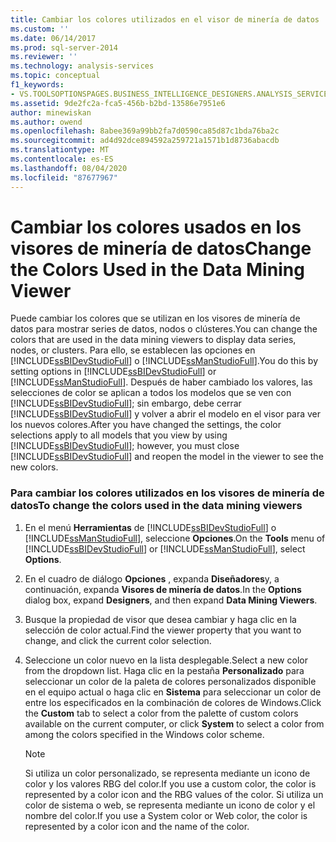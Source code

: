 ```yaml
---
title: Cambiar los colores utilizados en el visor de minería de datos | Microsoft Docs
ms.custom: ''
ms.date: 06/14/2017
ms.prod: sql-server-2014
ms.reviewer: ''
ms.technology: analysis-services
ms.topic: conceptual
f1_keywords:
- VS.TOOLSOPTIONSPAGES.BUSINESS_INTELLIGENCE_DESIGNERS.ANALYSIS_SERVICES_DESIGNERS.DATA_MINING_VIEWERS
ms.assetid: 9de2fc2a-fca5-456b-b2bd-13586e7951e6
author: minewiskan
ms.author: owend
ms.openlocfilehash: 8abee369a99bb2fa7d0590ca85d87c1bda76ba2c
ms.sourcegitcommit: ad4d92dce894592a259721a1571b1d8736abacdb
ms.translationtype: MT
ms.contentlocale: es-ES
ms.lasthandoff: 08/04/2020
ms.locfileid: "87677967"
---
```

# <a name="change-the-colors-used-in-the-data-mining-viewer"></a><span data-ttu-id="3af4f-102">Cambiar los colores usados en los visores de minería de datos</span><span class="sxs-lookup"><span data-stu-id="3af4f-102">Change the Colors Used in the Data Mining Viewer</span></span>
  <span data-ttu-id="3af4f-103">Puede cambiar los colores que se utilizan en los visores de minería de datos para mostrar series de datos, nodos o clústeres.</span><span class="sxs-lookup"><span data-stu-id="3af4f-103">You can change the colors that are used in the data mining viewers to display data series, nodes, or clusters.</span></span> <span data-ttu-id="3af4f-104">Para ello, se establecen las opciones en [!INCLUDE[ssBIDevStudioFull](../../includes/ssbidevstudiofull-md.md)] o [!INCLUDE[ssManStudioFull](../../includes/ssmanstudiofull-md.md)].</span><span class="sxs-lookup"><span data-stu-id="3af4f-104">You do this by setting options in [!INCLUDE[ssBIDevStudioFull](../../includes/ssbidevstudiofull-md.md)] or [!INCLUDE[ssManStudioFull](../../includes/ssmanstudiofull-md.md)].</span></span> <span data-ttu-id="3af4f-105">Después de haber cambiado los valores, las selecciones de color se aplican a todos los modelos que se ven con [!INCLUDE[ssBIDevStudioFull](../../includes/ssbidevstudiofull-md.md)]; sin embargo, debe cerrar [!INCLUDE[ssBIDevStudioFull](../../includes/ssbidevstudiofull-md.md)] y volver a abrir el modelo en el visor para ver los nuevos colores.</span><span class="sxs-lookup"><span data-stu-id="3af4f-105">After you have changed the settings, the color selections apply to all models that you view by using [!INCLUDE[ssBIDevStudioFull](../../includes/ssbidevstudiofull-md.md)]; however, you must close [!INCLUDE[ssBIDevStudioFull](../../includes/ssbidevstudiofull-md.md)] and reopen the model in the viewer to see the new colors.</span></span>  
  
### <a name="to-change-the-colors-used-in-the-data-mining-viewers"></a><span data-ttu-id="3af4f-106">Para cambiar los colores utilizados en los visores de minería de datos</span><span class="sxs-lookup"><span data-stu-id="3af4f-106">To change the colors used in the data mining viewers</span></span>  
  
1.  <span data-ttu-id="3af4f-107">En el menú **Herramientas** de [!INCLUDE[ssBIDevStudioFull](../../includes/ssbidevstudiofull-md.md)] o [!INCLUDE[ssManStudioFull](../../includes/ssmanstudiofull-md.md)], seleccione **Opciones**.</span><span class="sxs-lookup"><span data-stu-id="3af4f-107">On the **Tools** menu of [!INCLUDE[ssBIDevStudioFull](../../includes/ssbidevstudiofull-md.md)] or [!INCLUDE[ssManStudioFull](../../includes/ssmanstudiofull-md.md)], select **Options**.</span></span>  
  
2.  <span data-ttu-id="3af4f-108">En el cuadro de diálogo **Opciones** , expanda **Diseñadores**y, a continuación, expanda **Visores de minería de datos**.</span><span class="sxs-lookup"><span data-stu-id="3af4f-108">In the **Options** dialog box, expand **Designers**, and then expand **Data Mining Viewers**.</span></span>  
  
3.  <span data-ttu-id="3af4f-109">Busque la propiedad de visor que desea cambiar y haga clic en la selección de color actual.</span><span class="sxs-lookup"><span data-stu-id="3af4f-109">Find the viewer property that you want to change, and click the current color selection.</span></span>  
  
4.  <span data-ttu-id="3af4f-110">Seleccione un color nuevo en la lista desplegable.</span><span class="sxs-lookup"><span data-stu-id="3af4f-110">Select a new color from the dropdown list.</span></span> <span data-ttu-id="3af4f-111">Haga clic en la pestaña **Personalizado** para seleccionar un color de la paleta de colores personalizados disponible en el equipo actual o haga clic en **Sistema** para seleccionar un color de entre los especificados en la combinación de colores de Windows.</span><span class="sxs-lookup"><span data-stu-id="3af4f-111">Click the **Custom** tab to select a color from the palette of custom colors available on the current computer, or click **System** to select a color from among the colors specified in the Windows color scheme.</span></span>  
  
    > [!NOTE]  
    >  <span data-ttu-id="3af4f-112">Si utiliza un color personalizado, se representa mediante un icono de color y los valores RBG del color.</span><span class="sxs-lookup"><span data-stu-id="3af4f-112">If you use a custom color, the color is represented by a color icon and the RBG values of the color.</span></span> <span data-ttu-id="3af4f-113">Si utiliza un color de sistema o web, se representa mediante un icono de color y el nombre del color.</span><span class="sxs-lookup"><span data-stu-id="3af4f-113">If you use a System color or Web color, the color is represented by a color icon and the name of the color.</span></span>  
  
  

